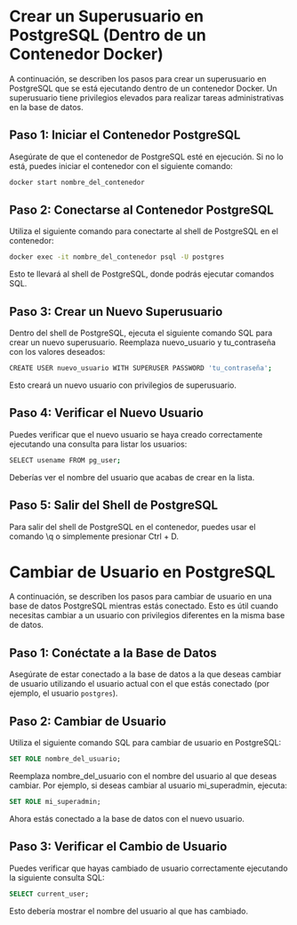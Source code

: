 # Crear un Superusuario en PostgreSQL (Dentro de un Contenedor Docker)

A continuación, se describen los pasos para crear un superusuario en PostgreSQL que se está ejecutando dentro de un contenedor Docker. Un superusuario tiene privilegios elevados para realizar tareas administrativas en la base de datos.

## Paso 1: Iniciar el Contenedor PostgreSQL

Asegúrate de que el contenedor de PostgreSQL esté en ejecución. Si no lo está, puedes iniciar el contenedor con el siguiente comando:

```bash
docker start nombre_del_contenedor
```

## Paso 2: Conectarse al Contenedor PostgreSQL

Utiliza el siguiente comando para conectarte al shell de PostgreSQL en el contenedor:

```bash
docker exec -it nombre_del_contenedor psql -U postgres
```

Esto te llevará al shell de PostgreSQL, donde podrás ejecutar comandos SQL.

## Paso 3: Crear un Nuevo Superusuario

Dentro del shell de PostgreSQL, ejecuta el siguiente comando SQL para crear un nuevo superusuario. Reemplaza nuevo_usuario y tu_contraseña con los valores deseados:

```bash
CREATE USER nuevo_usuario WITH SUPERUSER PASSWORD 'tu_contraseña';
```

Esto creará un nuevo usuario con privilegios de superusuario.

## Paso 4: Verificar el Nuevo Usuario

Puedes verificar que el nuevo usuario se haya creado correctamente ejecutando una consulta para listar los usuarios:

```bash
SELECT usename FROM pg_user;
```

Deberías ver el nombre del usuario que acabas de crear en la lista.

## Paso 5: Salir del Shell de PostgreSQL

Para salir del shell de PostgreSQL en el contenedor, puedes usar el comando \q o simplemente presionar Ctrl + D.


# Cambiar de Usuario en PostgreSQL

A continuación, se describen los pasos para cambiar de usuario en una base de datos PostgreSQL mientras estás conectado. Esto es útil cuando necesitas cambiar a un usuario con privilegios diferentes en la misma base de datos.

## Paso 1: Conéctate a la Base de Datos

Asegúrate de estar conectado a la base de datos a la que deseas cambiar de usuario utilizando el usuario actual con el que estás conectado (por ejemplo, el usuario `postgres`).

## Paso 2: Cambiar de Usuario

Utiliza el siguiente comando SQL para cambiar de usuario en PostgreSQL:

```sql
SET ROLE nombre_del_usuario;
```

Reemplaza nombre_del_usuario con el nombre del usuario al que deseas cambiar. Por ejemplo, si deseas cambiar al usuario mi_superadmin, ejecuta:

```sql
SET ROLE mi_superadmin;
```

Ahora estás conectado a la base de datos con el nuevo usuario.


## Paso 3: Verificar el Cambio de Usuario

Puedes verificar que hayas cambiado de usuario correctamente ejecutando la siguiente consulta SQL:

```sql
SELECT current_user;
```

Esto debería mostrar el nombre del usuario al que has cambiado.